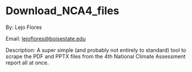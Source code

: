 # Download_NCA4_files

By: Lejo Flores

Email: lejoflores@boisestate.edu

Description: A super simple (and probably not entirely to standard) tool to scrape the PDF and PPTX files from the 4th National Climate Assessment report all at once. 
